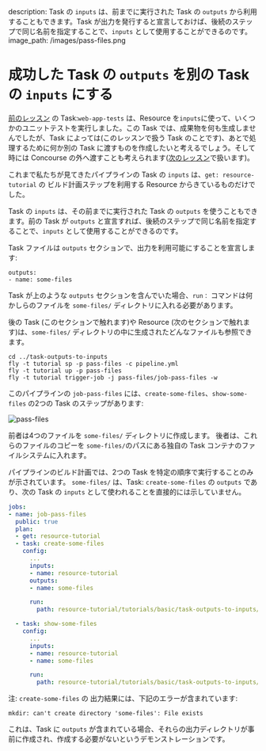 description: Task の `inputs` は、前までに実行された Task の `outputs` から利用することもできます。Task が出力を発行すると宣言しておけば、後続のステップで同じ名前を指定することで、`inputs` として使用することができるのです。
image_path: /images/pass-files.png

# 成功した Task の `outputs` を別の Task の `inputs` にする

[前のレッスン](/basics/job-inputs/) の Task:`web-app-tests` は、Resource を`inputs`に使って、いくつかのユニットテストを実行しました。この Task では、成果物を何も生成しませんでしたが、Task によっては(このレッスンで扱う Task のことです)、あとで処理するために何か別の Task に渡すものを作成したいと考えるでしょう。そして時には Concourse の外へ渡すことも考えられます([次のレッスン](/basics/publishing-outputs/)で扱います)。

これまで私たちが見てきたパイプラインの Task の `inputs` は、`get: resource-tutorial` の ビルド計画ステップを利用する Resource からきているものだけでした。

Task の `inputs` は、その前までに実行された Task の `outputs` を使うこともできます。前の Task が `outputs` と宣言すれば、後続のステップで同じ名前を指定することで、`inputs` として使用することができるのです。

Task ファイルは `outputs` セクションで、出力を利用可能にすることを宣言します:

```
outputs:
- name: some-files
```

Task が上のような `outputs` セクションを含んでいた場合、`run：` コマンドは何かしらのファイルを `some-files/` ディレクトリに入れる必要があります。

後の Task (このセクションで触れます)や Resource (次のセクションで触れます)は、`some-files/` ディレクトリの中に生成されたどんなファイルも参照できます。

```
cd ../task-outputs-to-inputs
fly -t tutorial sp -p pass-files -c pipeline.yml
fly -t tutorial up -p pass-files
fly -t tutorial trigger-job -j pass-files/job-pass-files -w
```

このパイプラインの `job-pass-files` には、`create-some-files`、`show-some-files` の2つの Task のステップがあります:

![pass-files](/images/pass-files.png)

前者は4つのファイルを `some-files/` ディレクトリに作成します。 後者は、これらのファイルのコピーを `some-files/`のパスにある独自の Task コンテナのファイルシステムに入れます。

パイプラインのビルド計画では、2つの Task を特定の順序で実行することのみが示されています。 `some-files/` は、Task: `create-some-files` の `outputs` であり、次の Task の `inputs` として使われることを直接的には示していません。

```yaml
jobs:
- name: job-pass-files
  public: true
  plan:
  - get: resource-tutorial
  - task: create-some-files
    config:
      ...
      inputs:
      - name: resource-tutorial
      outputs:
      - name: some-files

      run:
        path: resource-tutorial/tutorials/basic/task-outputs-to-inputs/create_some_files.sh

  - task: show-some-files
    config:
      ...
      inputs:
      - name: resource-tutorial
      - name: some-files

      run:
        path: resource-tutorial/tutorials/basic/task-outputs-to-inputs/show_files.sh

```

注: `create-some-files` の 出力結果には、下記のエラーが含まれています:

```
mkdir: can't create directory 'some-files': File exists
```

これは、Task に `outputs` が含まれている場合、それらの出力ディレクトリが事前に作成され、作成する必要がないというデモンストレーションです。
